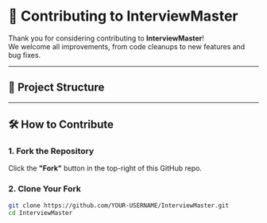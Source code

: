 # 🤝 Contributing to InterviewMaster

Thank you for considering contributing to **InterviewMaster**!  
We welcome all improvements, from code cleanups to new features and bug fixes.

---

## 📁 Project Structure

---

## 🛠️ How to Contribute

### 1. Fork the Repository

Click the **"Fork"** button in the top-right of this GitHub repo.

### 2. Clone Your Fork

```bash
git clone https://github.com/YOUR-USERNAME/InterviewMaster.git
cd InterviewMaster
```
